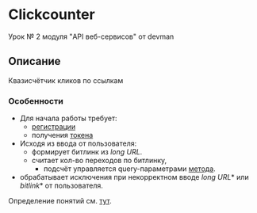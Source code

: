 # Clickcounter
Урок № 2 модуля "API веб-сервисов" от devman

## Описание

Квазисчётчик кликов по ссылкам


### Особенности

* Для начала работы требует:
  * [регистрации](https://bit.ly/)
  * получения [токена](https://bitly.com/a/oauth_apps)
* Исходя из ввода от пользователя:
  * формирует битлинк из _long URL_.
  * считает кол-во переходов по битлинку,
    + подсчёт управляется query-параметрами [метода](https://dev.bitly.com/api-reference#getClicksSummaryForBitlink).
* обрабатывает исключения при некорректном вводе _long URL_* или _bitlink_* от пользователя.




Определение понятий см. [тут](https://github.com/Padking/clickcounter/wiki).
